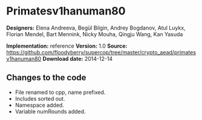 # Primatesv1hanuman80

**Designers:** Elena Andreeva, Begül Bilgin, Andrey Bogdanov, Atul Luykx, Florian Mendel, Bart Mennink, Nicky Mouha, Qingju Wang, Kan Yasuda

**Implementation:** reference
**Version:** 1.0
**Source:** https://github.com/floodyberry/supercop/tree/master/crypto_aead/primatesv1hanuman80
**Download date:** 2014-12-14

## Changes to the code

* File renamed to cpp, name prefixed.
* Includes sorted out.
* Namespace added.
* Variable numRounds added.
